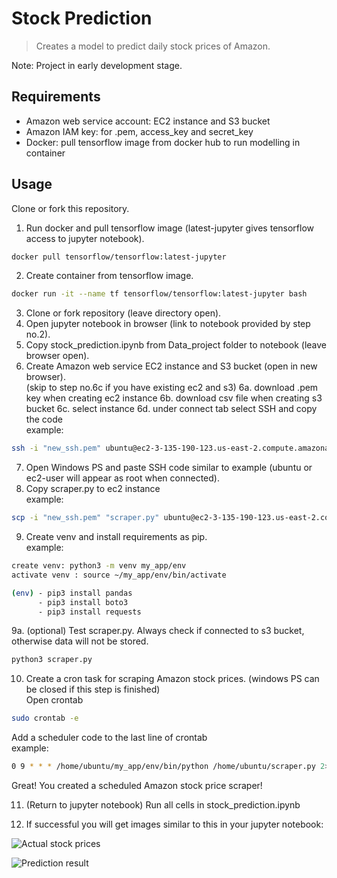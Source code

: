 # Stock Prediction

> Creates a model to predict daily stock prices of Amazon.

Note: Project in early development stage.

## Requirements
  - Amazon web service account: EC2 instance and S3 bucket
  - Amazon IAM key: for .pem, access_key and secret_key
  - Docker: pull tensorflow image from docker hub to run modelling in container

## Usage
Clone or fork this repository.

1. Run docker and pull tensorflow image (latest-jupyter gives tensorflow access to jupyter notebook).

```bash
docker pull tensorflow/tensorflow:latest-jupyter
```
2. Create container from tensorflow image.
```bash
docker run -it --name tf tensorflow/tensorflow:latest-jupyter bash
```
3. Clone or fork repository (leave directory open).
4. Open jupyter notebook in browser (link to notebook provided by step no.2).
5. Copy stock_prediction.ipynb from Data_project folder to notebook (leave browser open).
6. Create Amazon web service EC2 instance and S3 bucket (open in new browser).<br>
(skip to step no.6c if you have existing ec2 and s3) 
6a. download .pem key when creating ec2 instance
6b. download csv file when creating s3 bucket
6c. select instance 
6d. under connect tab select SSH and copy the code<br>
example:
```bash
ssh -i "new_ssh.pem" ubuntu@ec2-3-135-190-123.us-east-2.compute.amazonaws.com
```
7. Open Windows PS and paste SSH code similar to example (ubuntu or ec2-user will appear as root when connected).
8. Copy scraper.py to ec2 instance <br>
example:
```bash
scp -i "new_ssh.pem" "scraper.py" ubuntu@ec2-3-135-190-123.us-east-2.compute.amazonaws.com:/home/ubuntu/
```
9. Create venv and install requirements as pip.<br>
example:
```bash
create venv: python3 -m venv my_app/env
activate venv : source ~/my_app/env/bin/activate
```
```bash
(env) - pip3 install pandas
      - pip3 install boto3
      - pip3 install requests
```
9a. (optional) Test scraper.py. Always check if connected to s3 bucket, otherwise data will not be stored.
```bash
python3 scraper.py 
```
10. Create a cron task for scraping Amazon stock prices. (windows PS can be closed if this step is finished) <br>
Open crontab
```bash
sudo crontab -e
```
Add a scheduler code to the last line of crontab <br>
example:
```bash
0 9 * * * /home/ubuntu/my_app/env/bin/python /home/ubuntu/scraper.py 2>&1 | logger -t mycmd
```
Great! You created a scheduled Amazon stock price scraper!

11. (Return to jupyter notebook) Run all cells in stock_prediction.ipynb

12. If successful you will get images similar to this in your jupyter notebook:

![Actual stock prices](https://user-images.githubusercontent.com/43030048/227242038-caf9229b-c6f5-4349-ab71-e339adb2bbcd.png) <br>

![Prediction result](https://user-images.githubusercontent.com/43030048/227242153-fe69f821-fcfb-467f-8af0-ded435bbb299.png)

